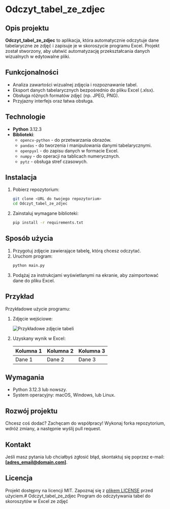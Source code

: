 # Odczyt_tabel_ze_zdjec

## Opis projektu
**Odczyt_tabel_ze_zdjec** to aplikacja, która automatycznie odczytuje dane tabelaryczne ze zdjęć i zapisuje je w skoroszycie programu Excel. Projekt został stworzony, aby ułatwić automatyzację przekształcania danych wizualnych w edytowalne pliki.

## Funkcjonalności
- Analiza zawartości wizualnej zdjęcia i rozpoznawanie tabel.
- Eksport danych tabelarycznych bezpośrednio do pliku Excel (.xlsx).
- Obsługa różnych formatów zdjęć (np. JPEG, PNG).
- Przyjazny interfejs oraz łatwa obsługa.

## Technologie
- **Python** 3.12.3
- **Biblioteki**:
    - `opencv-python` - do przetwarzania obrazów.
    - `pandas` - do tworzenia i manipulowania danymi tabelarycznymi.
    - `openpyxl` - do zapisu danych w formacie Excel.
    - `numpy` - do operacji na tablicach numerycznych.
    - `pytz` - obsługa stref czasowych.

## Instalacja
1. Pobierz repozytorium:
   ```bash
   git clone <URL do twojego repozytorium>
   cd Odczyt_tabel_ze_zdjec
   ```
2. Zainstaluj wymagane biblioteki:
   ```bash
   pip install -r requirements.txt
   ```

## Sposób użycia
1. Przygotuj zdjęcie zawierające tabelę, którą chcesz odczytać.
2. Uruchom program:
   ```bash
   python main.py
   ```
3. Podążaj za instrukcjami wyświetlanymi na ekranie, aby zaimportować dane do pliku Excel.

## Przykład
Przykładowe użycie programu:
1. Zdjęcie wejściowe:

   ![Przykładowe zdjęcie tabeli](example-table-image.png)

2. Uzyskany wynik w Excel:

   | Kolumna 1 | Kolumna 2 | Kolumna 3 |
      |-----------|-----------|-----------|
   | Dane 1    | Dane 2    | Dane 3    |

## Wymagania
- Python 3.12.3 lub nowszy.
- System operacyjny: macOS, Windows, lub Linux.

## Rozwój projektu
Chcesz coś dodać? Zachęcam do współpracy! Wykonaj forka repozytorium, wdróż zmiany, a następnie wyślij pull request.

## Kontakt
Jeśli masz pytania lub chciałbyś zgłosić błąd, skontaktuj się poprzez e-mail: **[adres_email@domain.com]**.

## Licencja
Projekt dostępny na licencji MIT. Zapoznaj się z [plikem LICENSE](LICENSE) przed użyciem.# Odczyt_tabel_ze_zdjec
 Program do odczytywania tabel do skoroszytów w Excel ze zdjęć